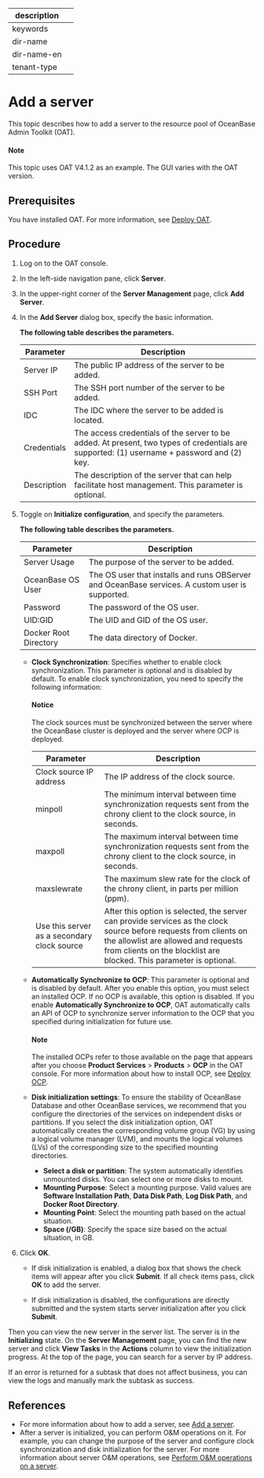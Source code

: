 |description||
|---|---|
|keywords||
|dir-name||
|dir-name-en||
|tenant-type||

# Add a server

This topic describes how to add a server to the resource pool of OceanBase Admin Toolkit (OAT).

<main id="notice" type='explain'>
   <h4>Note</h4>
   <p>This topic uses OAT V4.1.2 as an example. The GUI varies with the OAT version. </p>
</main>

## Prerequisites

You have installed OAT. For more information, see [Deploy OAT](../../200.preparations-before-deploy/400.deploy-oat.md).

## Procedure

1. Log on to the OAT console.

2. In the left-side navigation pane, click **Server**. 
   
3. In the upper-right corner of the **Server Management** page, click **Add Server**.

   <!-- ![2](https://obbusiness-private.oss-cn-shanghai.aliyuncs.com/doc/img/observer-enterprise/V4.1.0/4.deploy/3.deploy-oceanbase-database-enterprise/2%E6%B7%BB%E5%8A%A0%E6%9C%8D%E5%8A%A1%E5%99%A8.png) -->

4. In the **Add Server** dialog box, specify the basic information.

   <!-- ![3](https://obbusiness-private.oss-cn-shanghai.aliyuncs.com/doc/img/observer-enterprise/V4.2.0/4.deploy/oat-add-server/1%E5%9F%BA%E7%A1%80%E4%BF%A1%E6%81%AF.png) -->

   **The following table describes the parameters.**

   | Parameter | Description |
   |-----------|----------------------|
   | Server IP | The public IP address of the server to be added.  |
   | SSH Port | The SSH port number of the server to be added.  |
   | IDC | The IDC where the server to be added is located.  |
   | Credentials | The access credentials of the server to be added. At present, two types of credentials are supported: (1) username + password and (2) key.  |
   | Description | The description of the server that can help facilitate host management. This parameter is optional. |

5. Toggle on **Initialize configuration**, and specify the parameters.

   <!-- ![4](https://obbusiness-private.oss-cn-shanghai.aliyuncs.com/doc/img/observer-enterprise/V4.2.0/4.deploy/oat-add-server/2%E5%88%9D%E5%A7%8B%E5%8C%96%E9%85%8D%E7%BD%AE.png) -->

   **The following table describes the parameters.**

   | Parameter | Description |
   |----------|----------------------|
   | Server Usage | The purpose of the server to be added.  |
   | OceanBase OS User | The OS user that installs and runs OBServer and OceanBase services. A custom user is supported.  |
   | Password | The password of the OS user.  |
   | UID:GID | The UID and GID of the OS user.  |
   | Docker Root Directory | The data directory of Docker.  |

   * **Clock Synchronization**: Specifies whether to enable clock synchronization. This parameter is optional and is disabled by default. To enable clock synchronization, you need to specify the following information:

      <main id="notice" type='notice'>
      <h4>Notice</h4>
      <p>The clock sources must be synchronized between the server where the OceanBase cluster is deployed and the server where OCP is deployed. </p>
      </main>

      | Parameter | Description |
      |----------|----------------------|
      | Clock source IP address | The IP address of the clock source.  |
      | minpoll | The minimum interval between time synchronization requests sent from the chrony client to the clock source, in seconds.  |
      | maxpoll | The maximum interval between time synchronization requests sent from the chrony client to the clock source, in seconds.  |
      | maxslewrate | The maximum slew rate for the clock of the chrony client, in parts per million (ppm).  |
      | Use this server as a secondary clock source | After this option is selected, the server can provide services as the clock source before requests from clients on the allowlist are allowed and requests from clients on the blocklist are blocked. This parameter is optional.  |

   * **Automatically Synchronize to OCP**: This parameter is optional and is disabled by default. After you enable this option, you must select an installed OCP. If no OCP is available, this option is disabled. If you enable **Automatically Synchronize to OCP**, OAT automatically calls an API of OCP to synchronize server information to the OCP that you specified during initialization for future use.

      <main id="notice" type='explain'>
         <h4>Note</h4>
         <p>The installed OCPs refer to those available on the page that appears after you choose <strong>Product Services</strong> > <strong>Products</strong> > <strong>OCP</strong> in the OAT console. For more information about how to install OCP, see <a href="../200.deploy-ocp-use-oat/400.deploy-ocp.md">Deploy OCP</a>. </p>
      </main>

   * **Disk initialization settings**: To ensure the stability of OceanBase Database and other OceanBase services, we recommend that you configure the directories of the services on independent disks or partitions. If you select the disk initialization option, OAT automatically creates the corresponding volume group (VG) by using a logical volume manager (LVM), and mounts the logical volumes (LVs) of the corresponding size to the specified mounting directories.

      * **Select a disk or partition**: The system automatically identifies unmounted disks. You can select one or more disks to mount.
      * **Mounting Purpose**: Select a mounting purpose. Valid values are **Software Installation Path**, **Data Disk Path**, **Log Disk Path**, and **Docker Root Directory**.
      * **Mounting Point**: Select the mounting path based on the actual situation.
      * **Space (/GB)**: Specify the space size based on the actual situation, in GB.

6. Click **OK**.

   * If disk initialization is enabled, a dialog box that shows the check items will appear after you click **Submit**. If all check items pass, click **OK** to add the server.

   * If disk initialization is disabled, the configurations are directly submitted and the system starts server initialization after you click **Submit**.

Then you can view the new server in the server list. The server is in the **Initializing** state. On the **Server Management** page, you can find the new server and click **View Tasks** in the **Actions** column to view the initialization progress. At the top of the page, you can search for a server by IP address.

If an error is returned for a subtask that does not affect business, you can view the logs and manually mark the subtask as success.

## References

* For more information about how to add a server, see [Add a server](https://en.oceanbase.com/docs/enterprise-oat-10000000000949578).
* After a server is initialized, you can perform O&M operations on it. For example, you can change the purpose of the server and configure clock synchronization and disk initialization for the server. For more information about server O&M operations, see [Perform O&M operations on a server](https://en.oceanbase.com/docs/enterprise-oat-10000000000949575).